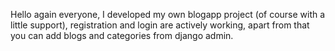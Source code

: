 Hello again everyone, I developed my own blogapp project (of course with a little support), registration and login are actively working, apart from that you can add blogs and categories from django admin.
